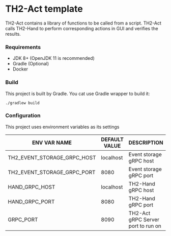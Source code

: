 # TH2-Act template

TH2-Act contains a library of functions to be called from a script. 
TH2-Act calls TH2-Hand to perform corresponding actions in GUI and verifies the results. 

### Requirements

* JDK 8+ (OpenJDK 11 is recommended)
* Gradle (Optional)
* Docker

### Build

This project is built by Gradle.
You cat use Gradle wrapper to build it:
``` shell script
./gradlew build
```


### Configuration

This project uses environment variables as its settings

ENV VAR NAME | DEFAULT VALUE | DESCRIPTION
------------ | ------------- | -----------
TH2_EVENT_STORAGE_GRPC_HOST | localhost | Event storage gRPC host
TH2_EVENT_STORAGE_GRPC_PORT | 8080 | Event storage gRPC port
HAND_GRPC_HOST | localhost | TH2-Hand gRPC host
HAND_GRPC_PORT | 8080 | TH2-Hand gRPC port
GRPC_PORT | 8090 | TH2-Act gRPC Server port to run on
